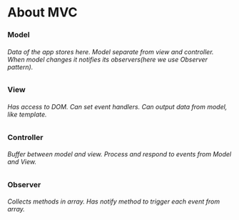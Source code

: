 # About MVC

### Model
###### Data of the app stores here. Model separate from view and controller. When model changes it notifies its observers(here we use Observer pattern).

### View
###### Has access to DOM. Can set event handlers. Can output data from model, like template.

### Controller
###### Buffer between model and view. Process and respond to events from Model and View.

### Observer
###### Collects methods in array. Has notify method to trigger each event from array.
